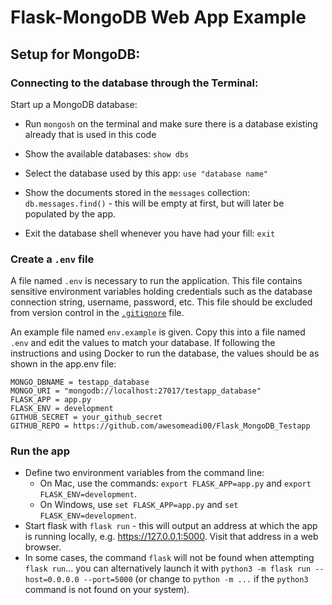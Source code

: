 # Flask-MongoDB Web App Example

## Setup for MongoDB:
### Connecting to the database through the Terminal:
Start up a MongoDB database:
- Run `mongosh` on the terminal and make sure there is a database existing already that is used in this code

- Show the available databases: `show dbs`
- Select the database used by this app: `use "database name"`
- Show the documents stored in the `messages` collection: `db.messages.find()` - this will be empty at first, but will later be populated by the app.
- Exit the database shell whenever you have had your fill: `exit`

### Create a `.env` file

A file named `.env` is necessary to run the application. This file contains sensitive environment variables holding credentials such as the database connection string, username, password, etc. This file should be excluded from version control in the [`.gitignore`](.gitignore) file.

An example file named `env.example` is given. Copy this into a file named `.env` and edit the values to match your database. If following the instructions and using Docker to run the database, the values should be as shown in the app.env file:

```
MONGO_DBNAME = testapp_database
MONGO_URI = "mongodb://localhost:27017/testapp_database"
FLASK_APP = app.py
FLASK_ENV = development
GITHUB_SECRET = your_github_secret
GITHUB_REPO = https://github.com/awesomeadi00/Flask_MongoDB_Testapp
```

### Run the app
- Define two environment variables from the command line:
  - On Mac, use the commands: `export FLASK_APP=app.py` and `export FLASK_ENV=development`.
  - On Windows, use `set FLASK_APP=app.py` and `set FLASK_ENV=development`.
- Start flask with `flask run` - this will output an address at which the app is running locally, e.g. https://127.0.0.1:5000. Visit that address in a web browser.
- In some cases, the command `flask` will not be found when attempting `flask run`... you can alternatively launch it with `python3 -m flask run --host=0.0.0.0 --port=5000` (or change to `python -m ...` if the `python3` command is not found on your system).